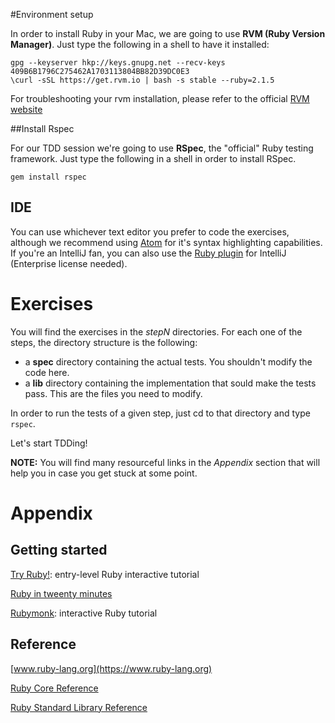 #Environment setup

In order to install Ruby in your Mac, we are going to use **RVM (Ruby Version Manager)**. Just type the following in a shell to have it installed:

```
gpg --keyserver hkp://keys.gnupg.net --recv-keys 409B6B1796C275462A1703113804BB82D39DC0E3
\curl -sSL https://get.rvm.io | bash -s stable --ruby=2.1.5
```

For troubleshooting your rvm installation, please refer to the official [RVM website](https://rvm.io/)

##Install Rspec

For our TDD session we're going to use **RSpec**, the "official" Ruby testing framework. Just type the following in a shell in order to install RSpec.

```
gem install rspec
```


## IDE
You can use whichever text editor you prefer to code the exercises, although we recommend using [Atom](https://atom.io/) for it's syntax highlighting capabilities. If you're an IntelliJ fan, you can also use the [Ruby plugin](https://www.jetbrains.com/idea/features/ruby_rails.html) for IntelliJ (Enterprise license needed).

# Exercises
You will find the exercises in the *stepN* directories. For each one of the steps, the directory structure is the following:

* a **spec** directory containing the actual tests. You shouldn't modify the code here.
* a **lib** directory containing the implementation that sould make the tests pass. This are the files you need to modify.

In order to run the tests of a given step, just cd to that directory and type `rspec`.

Let's start TDDing!

**NOTE:** You will find many resourceful links in the *Appendix* section that will help you in case you get stuck at some point.

# Appendix

## Getting started
[Try Ruby!](http://tryruby.org/levels/1/challenges/0): entry-level Ruby interactive tutorial

[Ruby in tweenty minutes](https://www.ruby-lang.org/en/documentation/quickstart/)

[Rubymonk](https://rubymonk.com/): interactive Ruby tutorial

## Reference
[www.ruby-lang.org](https://www.ruby-lang.org)

[Ruby Core Reference](http://ruby-doc.org/core-2.2.2/)

[Ruby Standard Library Reference](http://ruby-doc.org/stdlib-2.2.2/)
